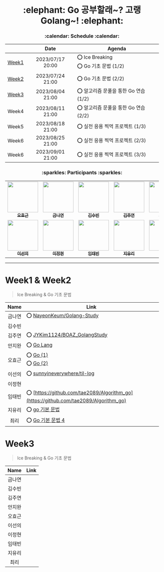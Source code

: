 <h1 align='center'>:elephant: Go 공부할래~? 고랭Golang~! :elephant:</h1>

<h3 align='center'>:calendar: Schedule :calendar:</h3>

<div align='center'>

||Date|Agenda|
|:-:|:-:|-|
|[Week1](https://github.com/BOAZ-bigdata/23_2_Golang#week1--week2)|2023/07/17 20:00|:o: Ice Breaking</br>:o: Go 기초 문법 (1/2)|
|[Week2](https://github.com/BOAZ-bigdata/23_2_Golang#week1--week2)|2023/07/24 21:00|:o: Go 기초 문법 (2/2)|
|[Week3](https://github.com/BOAZ-bigdata/23_2_Golang#week3)|2023/08/04 21:00|:o: 알고리즘 문풀을 통한 Go 연습 (1/2)|
|Week4|2023/08/11 21:00|:o: 알고리즘 문풀을 통한 Go 연습 (2/2)|
|Week5|2023/08/18 21:00|:o: 실전 응용 찍먹 프로젝트 (1/3)|
|Week6|2023/08/25 21:00|:o: 실전 응용 찍먹 프로젝트 (2/3)|
|Week6|2023/09/01 21:00|:o: 실전 응용 찍먹 프로젝트 (3/3)|

</div>

<h3 align='center'>:sparkles: Participants :sparkles:</h3>

<table align='center'>
    <tbody>
        <tr>
            <td align="center" valign="top" width="14.28%"><a href="https://github.com/Zerohertz"><img src="https://avatars.githubusercontent.com/u/42334717?v=4" width="100px;"/><br/><sub><b>오효근</b></sub></a><br/></td>
            <td align="center" valign="top" width="14.28%"><a href="https://github.com/NayeonKeum"><img src="https://avatars.githubusercontent.com/u/68985625?v=4" width="100px;"/><br/><sub><b>금나연</b></sub></a><br/></td>
            <td align="center" valign="top" width="14.28%"><a href="https://github.com/sudosubin"><img src="https://avatars.githubusercontent.com/u/32478597?v=4" width="100px;"/><br/><sub><b>김수빈</b></sub></a><br/></td>
            <td align="center" valign="top" width="14.28%"><a href="https://github.com/JYKim1124"><img src="https://avatars.githubusercontent.com/u/123856816?v=4" width="100px;"/><br/><sub><b>김주연</b></sub></a><br/></td>
            <td align="center" valign="top" width="14.28%"><a href="https://github.com/synoti21"><img src="https://avatars.githubusercontent.com/u/58936172?v=4" width="100px;"/><br/><sub><b>안지완</b></sub></a><br/></td>
        </tr>
        <tr>
            <td align="center" valign="top" width="14.28%"><a href="https://github.com/sunnyineverywhere"><img src="https://avatars.githubusercontent.com/u/80109963?v=4" width="100px;"/><br/><sub><b>이선의</b></sub></a><br/></td>
            <td align="center" valign="top" width="14.28%"><a href="https://github.com/jeonghyeonee"><img src="https://avatars.githubusercontent.com/u/33801356?v=4" width="100px;"/><br/><sub><b>이정현</b></sub></a><br/></td>
            <td align="center" valign="top" width="14.28%"><a href="https://github.com/tae2089"><img src="https://avatars.githubusercontent.com/u/43431864?v=4" width="100px;"/><br/><sub><b>임태빈</b></sub></a><br/></td>
            <td align="center" valign="top" width="14.28%"><a href="https://github.com/ur2e"><img src="https://avatars.githubusercontent.com/u/45191069?v=4" width="100px;"/><br/><sub><b>지유리</b></sub></a><br/></td>
            <td align="center" valign="top" width="14.28%"><a href="https://github.com/ChoiRhee"><img src="https://avatars.githubusercontent.com/u/65180076?v=4" width="100px;"/><br/><sub><b>최리</b></sub></a><br/></td>
        </tr>
    </tbody>
</table>

---

# Week1 & Week2

> Ice Breaking & Go 기초 문법

<div align='center'>

|Name|Link|
|:-:|-|
|금나연|:o: [NayeonKeum/Golang-Study](https://github.com/NayeonKeum/Golang-Study/blob/main/week1/README.md)|
|김수빈||
|김주연|:o: [JYKim1124/BOAZ_GolangStudy](https://github.com/JYKim1124/BOAZ_GolangStudy)
|안지완|:o: [Go Lang](https://summer-carpenter-efa.notion.site/Go-Lang-755ce93a9daa48498d9315d1b911bbd1)
|오효근|:o: [Go (1)](https://zerohertz.github.io/go-1/)</br>:o: [Go (2)](https://zerohertz.github.io/go-2/)|
|이선의|:o: [sunnyineverywhere/til-log](https://github.com/sunnyineverywhere/til-log/blob/main/go/Grammar.md)|
|이정현||
|임태빈|:o: [https://github.com/tae2089/Algorithm_go](https://github.com/tae2089/Algorithm_go)|
|지유리|:o: [go 기본 문법](https://miniature-alfalfa-c84.notion.site/go-8d960f8ce1f24690ad7de316d2f05cc1)|
|최리|:o: [Go 기본 문법 4](https://rchoi-19-4-2.tistory.com/m/198)

</div>

# Week3

> Ice Breaking & Go 기초 문법

<div align='center'>

|Name|Link|
|:-:|-|
|금나연||
|김수빈||
|김주연||
|안지완||
|오효근||
|이선의||
|이정현||
|임태빈||
|지유리||
|최리||

</div>